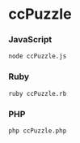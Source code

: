 # ccPuzzle

### JavaScript
`node ccPuzzle.js`  

### Ruby
`ruby ccPuzzle.rb`  

### PHP
`php ccPuzzle.php`
